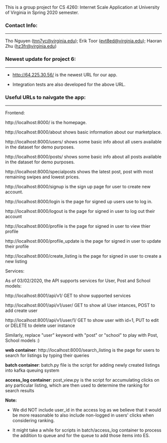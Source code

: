 This is a group project for CS 4260: Internet Scale Application at University of Virginia in Spring 2020 semester.

### Contact Info: ###
--------------

Tho Nguyen (tnn7yc@virginia.edu); Erik Toor (evt8ed@virginia.edu); Haoran Zhu (hz3fr@virginia.edu)

### Newest update for project 6: ###
--------------
- http://64.225.30.56/ is the newest URL for our app.

- Integration tests are also developed for the above URL. 


### Useful URLs to naivgate the app: ###
--------------

Frontend:

http://localhost:8000/ is the homepage.

http://localhost:8000/about shows basic information about our marketplace.

http://localhost:8000/users/ shows some basic info about all users available in the dataset for demo purposes.

http://localhost:8000/posts/ shows some basic info about all posts available in the dataset for demo purposes.

http://localhost:8000/specialposts shows the latest post, post with most remaining swipes and lowest prices.

http://localhost:8000/signup is the sign up page for user to create new account.

http://localhost:8000/login is the page for signed up users use to log in.

http://localhost:8000/logout is the page for signed in user to log out their account

http://localhost:8000/profile is the page for signed in user to view thier profile

http://localhost:8000/profile_update is the page for signed in user to update their profile

http://localhost:8000/create_listing is the page for signed in user to create a new listing

Services:

As of 03/02/2020, the API supports services for User, Post and School models:

http://localhost:8001/api/v1/ GET to show supported services

http://localhost:8001/api/v1/user/ GET to show all User intances, POST to add create user

http://localhost:8001/api/v1/user/1/ GET to show user with id=1, PUT to edit or DELETE to delete user instance

Similarly, replace "user" keyword with "post" or "school" to play with Post, School models :)


**web container**: http://localhost:8000/search_listing is the page for users to search for listings by typing their queries

**batch container**: batch.py file is the script for adding newly created listings into kafka queuing system

**access_log container**: post_view.py is the script for accumulating clicks on any particular listing, which are then used to determine the ranking for search results

**Note:** 
- We did NOT include user_id in the access log as we believe that it would be more reasonable to also include non-logged in users' clicks when considering ranking.

- It might take a while for scripts in batch/access_log container to process the addition to queue and for the queue to add those items into ES.
